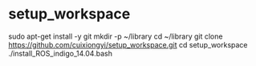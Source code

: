 # setup_workspace

sudo apt-get install -y git
mkdir -p ~/library
cd ~/library
git clone https://github.com/cuixiongyi/setup_workspace.git
cd setup_workspace
./install_ROS_indigo_14.04.bash
